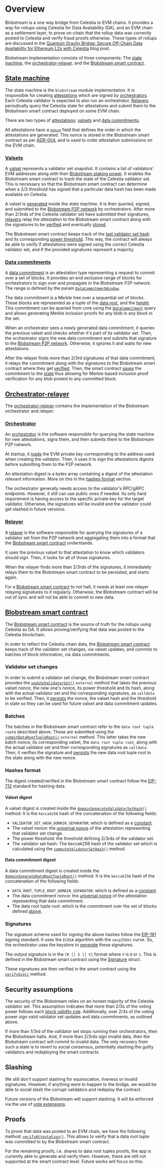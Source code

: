 # Overview

Blobstream is a one way bridge from Celestia to EVM chains. It provides a way for rollups using Celestia for Data Availability (DA), and an EVM chain as a settlement layer, to prove on-chain that the rollup data was correctly posted to Celestia and verify fraud proofs otherwise. These types of rollups are discussed in the [Quantum Gravity Bridge: Secure Off-Chain Data Availability for Ethereum L2s with Celestia](https://blog.celestia.org/celestiums) blog post.

Blobstream implementation consists of three components: The [state machine](https://github.com/celestiaorg/celestia-app/v2/tree/main/x/blobstream), the [orchestrator-relayer](https://github.com/celestiaorg/orchestrator-relayer), and the [Blobstream smart contract](https://github.com/celestiaorg/blobstream-contracts).

## [State machine](https://github.com/celestiaorg/celestia-app/v2/tree/main/x/blobstream)

The state machine is the `blobstream` module implementation. It is responsible for creating [attestations](https://github.com/celestiaorg/celestia-app/v2/blob/main/x/blobstream/types/attestation.go#L10-L18) which are signed by [orchestrators](https://github.com/celestiaorg/orchestrator-relayer/blob/main/docs/orchestrator.md). Each Celestia validator is expected to also run an orchestrator. [Relayers](https://github.com/celestiaorg/orchestrator-relayer/blob/main/docs/relayer.md) periodically query the Celestia state for attestations and submit them to the Blobstream smart contract deployed on some EVM chain.

There are two types of [attestations](https://github.com/celestiaorg/celestia-app/v2/blob/main/x/blobstream/types/attestation.go#L10-L18): [valsets](https://github.com/celestiaorg/celestia-app/v2/blob/376a1d4c0f321f12ba78279d2bd34fc6cb5e6dc2/proto/celestia/qgb/v1/types.proto#L18-L33) and [data commitments](https://github.com/celestiaorg/celestia-app/v2/blob/376a1d4c0f321f12ba78279d2bd34fc6cb5e6dc2/proto/celestia/qgb/v1/types.proto#L35-L55).

All attestations have a [`nonce`](https://github.com/celestiaorg/celestia-app/v2/blob/8ae6a84b2c99e55625bbe99f70db1e5a985c9675/x/qgb/types/attestation.go#L16) field that defines the order in which the attestations are generated. This nonce is stored in the Blobstream smart contract as per [ADR-004](https://github.com/celestiaorg/celestia-app/v2/blob/main/docs/architecture/adr-004-qgb-relayer-security.md#decision), and is used to order attestation submissions on the EVM chain.

### [Valsets](https://github.com/celestiaorg/celestia-app/v2/tree/main/x/blobstream#valsets)

A [valset](https://github.com/celestiaorg/celestia-app/v2/tree/main/x/blobstream#valsets) represents a validator set snapshot. It contains a list of validators' EVM addresses along with their [Blobstream staking power](https://github.com/celestiaorg/celestia-app/v2/tree/main/x/blobstream#validator-power-normalization). It enables the Blobstream smart contract to track the state of the Celestia validator set. This is necessary so that the Blobstream smart contract can determine when a 2/3 threshold has signed that a particular data hash has been made available on Celestia.

A valset is [generated](https://github.com/celestiaorg/celestia-app/v2/tree/main/x/blobstream#valset-handler) inside the state machine. It is then queried, signed, and submitted to the [Blobstream P2P network](https://github.com/celestiaorg/orchestrator-relayer/pull/66) by orchestrators. After more than 2/3rds of the Celestia validator set have submitted their signatures, [relayers](https://github.com/celestiaorg/orchestrator-relayer/blob/main/docs/relayer.md) relay the attestation to the Blobstream smart contract along with the signatures to be [verified](https://github.com/celestiaorg/quantum-gravity-bridge/blob/3cef3f5dfd37c3086fa40a6324f144595726dc16/src/QuantumGravityBridge.sol#L172-L211) and eventually [stored](https://github.com/celestiaorg/quantum-gravity-bridge/blob/3cef3f5dfd37c3086fa40a6324f144595726dc16/src/QuantumGravityBridge.sol#L266-L268).

The Blobstream smart contract keeps track of the [last validator set hash](https://github.com/celestiaorg/quantum-gravity-bridge/blob/3cef3f5dfd37c3086fa40a6324f144595726dc16/src/QuantumGravityBridge.sol#L44-L45) and its corresponding [power threshold](https://github.com/celestiaorg/quantum-gravity-bridge/blob/3cef3f5dfd37c3086fa40a6324f144595726dc16/src/QuantumGravityBridge.sol#L46-L47). This way, the contract will always be able to verify if attestations were signed using the correct Celestia validator set, and if the provided signatures represent a majority.

### [Data commitments](https://github.com/celestiaorg/celestia-app/v2/tree/main/x/blobstream#data-commitments)

A [data commitment](https://github.com/celestiaorg/celestia-app/v2/tree/main/x/blobstream#data-commitments) is an attestation type representing a request to commit over a set of blocks. It provides an end exclusive range of blocks for orchestrators to sign over and propagate in the Blobstream P2P network. The range is defined by the param [`DataCommitmentWindow`](https://github.com/celestiaorg/celestia-app/v2/blob/fc83b04c3a5638ac8d415770e38a4046b84fa128/x/qgb/keeper/keeper_data_commitment.go#L44-L50).

The data commitment is a Merkle tree over a sequential set of blocks. These blocks are represented as a tuple of the [data root](https://github.com/celestiaorg/celestia-core/blob/6933af1ead0ddf4a8c7516690e3674c6cdfa7bd8/rpc/core/blocks.go#L549), and the [height](https://github.com/celestiaorg/celestia-core/blob/6933af1ead0ddf4a8c7516690e3674c6cdfa7bd8/rpc/core/blocks.go#L548). This commitment can be queried from core using the [`DataCommitment`](https://github.com/celestiaorg/celestia-core/blob/6933af1ead0ddf4a8c7516690e3674c6cdfa7bd8/rpc/core/blocks.go#L210-L227) query and allows generating Merkle inclusion proofs for any blob in any block in the set.

When an orchestrator sees a newly generated data commitment, it queries the previous valset and checks whether it's part of its validator set. Then, the orchestrator signs the new data commitment and submits that signature to the [Blobstream P2P network](https://github.com/celestiaorg/orchestrator-relayer/pull/66). Otherwise, it ignores it and waits for new attestations.

After the relayer finds more than 2/3rd signatures of that data commitment, it relays the commitment along with the signatures to the Blobstream smart contract where they get [verified](https://github.com/celestiaorg/quantum-gravity-bridge/blob/3cef3f5dfd37c3086fa40a6324f144595726dc16/src/QuantumGravityBridge.sol#L172-L211). Then, the smart contract [saves](https://github.com/celestiaorg/quantum-gravity-bridge/blob/3cef3f5dfd37c3086fa40a6324f144595726dc16/src/QuantumGravityBridge.sol#L331-L332) the commitment to the [state](https://github.com/celestiaorg/quantum-gravity-bridge/blob/3cef3f5dfd37c3086fa40a6324f144595726dc16/src/QuantumGravityBridge.sol#L50-L51) thus allowing for Merkle-based inclusion proof verification for any blob posted to any committed block.

## [Orchestrator-relayer](https://github.com/celestiaorg/orchestrator-relayer)

The [orchestrator-relayer](https://github.com/celestiaorg/orchestrator-relayer) contains the implementation of the Blobstream orchestrator and relayer.

### [Orchestrator](https://github.com/celestiaorg/orchestrator-relayer/blob/main/docs/orchestrator.md)

An [orchestrator](https://github.com/celestiaorg/orchestrator-relayer/blob/main/docs/orchestrator.md) is the software responsible for querying the state machine for new attestations, signs them, and then submits them to the Blobstream P2P network.

At startup, it [loads](https://github.com/celestiaorg/orchestrator-relayer/blob/main/docs/orchestrator.md#evm-key) the EVM private key corresponding to the address used when creating the validator. Then, it uses it to sign the attestations digests before submitting them to the P2P network.

An attestation digest is a bytes array containing a digest of the attestation relevant information. More on this in the [hashes format](#hashes-format) section.

The orchestrator generally needs access to the validator's RPC/gRPC endpoints. However, it still can use public ones if needed. Its only hard requirement is having access to the specific private key for the target validator. Otherwise, the signatures will be invalid and the validator could get slashed in future versions.

### [Relayer](https://github.com/celestiaorg/orchestrator-relayer/blob/main/docs/relayer.md)

A [relayer](https://github.com/celestiaorg/orchestrator-relayer/blob/main/docs/relayer.md) is the software responsible for querying the signatures of a validator set from the P2P network and aggregating them into a format that the [Blobstream smart contract](https://github.com/celestiaorg/quantum-gravity-bridge/blob/3cef3f5dfd37c3086fa40a6324f144595726dc16/src/QuantumGravityBridge.sol) understands.

It uses the previous valset to that attestation to know which validators should sign. Then, it looks for all of those signatures.

When the relayer finds more than 2/3rds of the signatures, it immediately relays them to the Blobstream smart contract to be persisted, and starts again.

For a [Blobstream smart contract](https://github.com/celestiaorg/quantum-gravity-bridge/blob/3cef3f5dfd37c3086fa40a6324f144595726dc16/src/QuantumGravityBridge.sol) to not halt, it needs at least one relayer relaying signatures to it regularly. Otherwise, the Blobstream contract will be out of sync and will not be able to commit to new data.

## [Blobstream smart contract](https://github.com/celestiaorg/blobstream-contracts)

The [Blobstream smart contract](https://github.com/celestiaorg/quantum-gravity-bridge/blob/3cef3f5dfd37c3086fa40a6324f144595726dc16/src/QuantumGravityBridge.sol) is the source of truth for the rollups using Celestia as DA. It allows proving/verifying that data was posted to the Celestia blockchain.

In order to reflect the Celestia chain data, the [Blobstream smart contract](https://github.com/celestiaorg/quantum-gravity-bridge/blob/3cef3f5dfd37c3086fa40a6324f144595726dc16/src/QuantumGravityBridge.sol) keeps track of the validator set changes, via valset updates, and commits to batches of block information, via data commitments.

### Validator set changes

In order to submit a validator set change, the Blobstream smart contract provides the [`updateValidatorSet()`](https://github.com/celestiaorg/quantum-gravity-bridge/blob/3cef3f5dfd37c3086fa40a6324f144595726dc16/src/QuantumGravityBridge.sol#L213-L273) `external` method that takes the previous valset nonce, the new one's nonce, its power threshold and its hash, along with the actual validator set and the corresponding signatures, as `calldata` to be verified. Then, it [persists](https://github.com/celestiaorg/quantum-gravity-bridge/blob/3cef3f5dfd37c3086fa40a6324f144595726dc16/src/QuantumGravityBridge.sol#L266-L268) the nonce, the valset hash and the threshold in state so they can be used for future valset and data commitment updates.

### Batches

The batches in the Blobstream smart contract refer to the `data root tuple root`s described above. These are submitted using the [`submitDataRootTupleRoot()`](https://github.com/celestiaorg/quantum-gravity-bridge/blob/3cef3f5dfd37c3086fa40a6324f144595726dc16/src/QuantumGravityBridge.sol#L275-L337) `external` method. This latter takes the new batch nonce, its corresponding valset, the `data root tuple root`, along with the actual validator set and their corresponding signatures as `calldata`. Then, it verifies the signature and [persists](https://github.com/celestiaorg/quantum-gravity-bridge/blob/3cef3f5dfd37c3086fa40a6324f144595726dc16/src/QuantumGravityBridge.sol#L331-L332) the new data root tuple root to the state along with the new nonce.

### Hashes format

The digest created/verified in the Blobstream smart contract follow the [EIP-712](https://eips.ethereum.org/EIPS/eip-712) standard for hashing data.

#### Valset digest

A valset digest is created inside the [`domainSeparateValidatorSetHash()`](https://github.com/celestiaorg/quantum-gravity-bridge/blob/3cef3f5dfd37c3086fa40a6324f144595726dc16/src/QuantumGravityBridge.sol#L137-L154) method. It is the `keccak256` hash of the concatenation of the following fields:

- `VALIDATOR_SET_HASH_DOMAIN_SEPARATOR`: which is defined as a [constant](https://github.com/celestiaorg/quantum-gravity-bridge/blob/3cef3f5dfd37c3086fa40a6324f144595726dc16/src/Constants.sol#L4-L6).
- The valset nonce: the [universal nonce](https://github.com/celestiaorg/celestia-app/v2/blob/main/docs/architecture/adr-004-qgb-relayer-security.md#decision) of the attestation representing that validator set change.
- The power threshold: the threshold defining 2/3rds of the validator set.
- The validator set hash: The keccak256 hash of the validator set which is calculated using the [`computeValidatorSetHash()`](https://github.com/celestiaorg/quantum-gravity-bridge/blob/3cef3f5dfd37c3086fa40a6324f144595726dc16/src/QuantumGravityBridge.sol#L131-L135) method.

#### Data commitment digest

A data commitment digest is created inside the [`domainSeparateDataRootTupleRoot()`](https://github.com/celestiaorg/quantum-gravity-bridge/blob/3cef3f5dfd37c3086fa40a6324f144595726dc16/src/QuantumGravityBridge.sol#L156-L170) method. It is the `keccak256` hash of the concatenation of the following fields:

- `DATA_ROOT_TUPLE_ROOT_DOMAIN_SEPARATOR`: which is defined as a [constant](https://github.com/celestiaorg/quantum-gravity-bridge/blob/3cef3f5dfd37c3086fa40a6324f144595726dc16/src/Constants.sol#L8-L10).
- The data commitment nonce: the [universal nonce](https://github.com/celestiaorg/celestia-app/v2/blob/main/docs/architecture/adr-004-qgb-relayer-security.md#decision) of the attestation representing that data commitment.
- The data root tuple root: which is the commitment over the set of blocks defined [above](#data-commitments).

### Signatures

The signature scheme used for signing the above hashes follow the [EIP-191](https://eips.ethereum.org/EIPS/eip-191) signing standard. It uses the `ECDSA` algorithm with the `secp256k1` curve. So, the orchestrator uses the keystore to [generate](https://github.com/celestiaorg/orchestrator-relayer/blob/09ebfdc312c0d9e08856fb98cfd089e956ab7f3a/evm/ethereum_signature.go#L18-L28) these signatures.

The output signature is in the `[R || S || V]` format where `V` is `0` or `1`. This is defined in the Blobstream smart contract using the [Signature](https://github.com/celestiaorg/quantum-gravity-bridge/blob/3cef3f5dfd37c3086fa40a6324f144595726dc16/src/QuantumGravityBridge.sol#L17-L21) struct.

These signatures are then verified in the smart contract using the [`verifySig()`](https://github.com/celestiaorg/quantum-gravity-bridge/blob/3cef3f5dfd37c3086fa40a6324f144595726dc16/src/QuantumGravityBridge.sol#L124-L129) method.

## Security assumptions

The security of the Blobstream relies on an honest majority of the Celestia validator set. This assumption indicates that more than 2/3s of the voting power follows each [block validity rule](../../specs/src/specs/block_validity_rules.md). Additionally, over 2/3s of the voting power sign valid validator set updates and data commitments, as outlined above.

If more than 1/3rd of the validator set stops running their orchestrators, then the Blobstream halts. And, if more than 2/3rds sign invalid data, then the Blobstream contract will commit to invalid data. The only recovery from such a state is to revert to social consensus, potentially slashing the guilty validators and redeploying the smart contracts.

## Slashing

We still don't support slashing for equivocation, liveness  or invalid signatures. However, if anything were to happen to the bridge, we would be able to social slash the corrupt validators and redeploy the contract.

Future versions of the Blobstream will support slashing. It will be enforced via the use of [vote extensions](https://github.com/cometbft/cometbft/blob/v0.38.0/spec/abci/abci%2B%2B_methods.md#extendvote).

## Proofs

To prove that data was posted to an EVM chain, we have the following method: [`verifyAttestation()`](https://github.com/celestiaorg/quantum-gravity-bridge/blob/3cef3f5dfd37c3086fa40a6324f144595726dc16/src/QuantumGravityBridge.sol#L339-L358). This allows to verify that a data root tuple was committed to by the Blobstream smart contract.

For the remaining proofs, i.e. shares to data root tuples proofs, the app is currently able to generate and verify them. However, these are still not supported at the smart contract level. Future works will focus on this.
